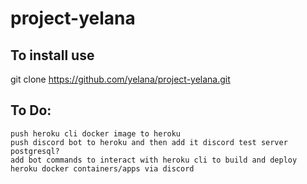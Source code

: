 # project-yelana

## To install use
git clone https://github.com/yelana/project-yelana.git

## To Do:
```
push heroku cli docker image to heroku
push discord bot to heroku and then add it discord test server
postgresql?
add bot commands to interact with heroku cli to build and deploy heroku docker containers/apps via discord
```
